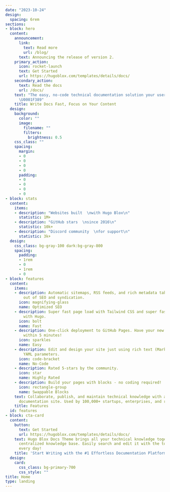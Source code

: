 ```yaml
---
date: "2023-10-24"
design:
  spacing: 6rem
sections:
- block: hero
  content:
    announcement:
      link:
        text: Read more
        url: /blog/
      text: Announcing the release of version 2.
    primary_action:
      icon: rocket-launch
      text: Get Started
      url: https://hugoblox.com/templates/details/docs/
    secondary_action:
      text: Read the docs
      url: /docs/
    text: "The easy, no-code technical documentation solution your users will love
      \U0001F389"
    title: Write Docs Fast, Focus on Your Content
  design:
    background:
      color: ""
      image:
        filename: ""
        filters:
          brightness: 0.5
    css_class: ""
    spacing:
      margin:
      - 0
      - 0
      - 0
      - 0
      padding:
      - 0
      - 0
      - 0
      - 0
- block: stats
  content:
    items:
    - description: "Websites built  \nwith Hugo Blox\n"
      statistic: 1M+
    - description: "GitHub stars  \nsince 2016\n"
      statistic: 10k+
    - description: "Discord community  \nfor support\n"
      statistic: 3k+
  design:
    css_class: bg-gray-100 dark:bg-gray-800
    spacing:
      padding:
      - 1rem
      - 0
      - 1rem
      - 0
- block: features
  content:
    items:
    - description: Automatic sitemaps, RSS feeds, and rich metadata take the pain
        out of SEO and syndication.
      icon: magnifying-glass
      name: Optimized SEO
    - description: Super fast page load with Tailwind CSS and super fast site building
        with Hugo.
      icon: bolt
      name: Fast
    - description: One-click deployment to GitHub Pages. Have your new website live
        within 5 minutes!
      icon: sparkles
      name: Easy
    - description: Edit and design your site just using rich text (Markdown) and configurable
        YAML parameters.
      icon: code-bracket
      name: No-Code
    - description: Rated 5-stars by the community.
      icon: star
      name: Highly Rated
    - description: Build your pages with blocks - no coding required!
      icon: rectangle-group
      name: Swappable Blocks
    text: Collaborate, publish, and maintain technical knowledge with an all-in-one
      documentation site. Used by 100,000+ startups, enterprises, and researchers.
    title: Features
  id: features
- block: cta-card
  content:
    button:
      text: Get Started
      url: https://hugoblox.com/templates/details/docs/
    text: Hugo Blox Docs Theme brings all your technical knowledge together in a single,
      centralized knowledge base. Easily search and edit it with the tools you use
      every day!
    title: 'Start Writing with the #1 Effortless Documentation Platform'
  design:
    card:
      css_class: bg-primary-700
      css_style: ""
title: Home
type: landing
---
```

